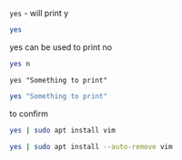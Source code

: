 `yes` - will print y
```bash
yes
```
yes can be used to print no
```bash
yes n
```
`yes "Something to print"`
```bash
yes "Something to print"
```
to confirm
```bash
yes | sudo apt install vim
```
```bash
yes | sudo apt install --auto-remove vim
```
